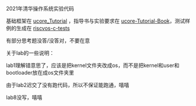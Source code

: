 2021年清华操作系统实验代码

基础框架在 [ucore_Tutorial](https://github.com/DeathWish5/ucore-Tutorial) ，指导书与实验要求在 [ucore-Tutorial-Book](https://github.com/DeathWish5/ucore-Tutorial-Book)，测试样例的生成在 [riscvos-c-tests](https://github.com/DeathWish5/riscvos-c-tests)

有部分思考题没答/没答对，不要在意

关于lab的一些说明：

lab1理解错意思了，应该是把kernel文件夹改成os，而不是把kernel和user和bootloader放在成os文件夹里

由于lab2迟交了没有跑代码，所以不保证能跑通，嘻嘻

lab8没写，嘻嘻